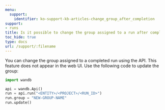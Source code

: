 ```yaml
---
menu:
  support:
    identifier: ko-support-kb-articles-change_group_after_completion
support:
- runs
title: Is it possible to change the group assigned to a run after completion?
toc_hide: true
type: docs
url: /support/:filename
---
```


You can change the group assigned to a completed run using the API. This feature does not appear in the web UI. Use the following code to update the group:

```python
import wandb

api = wandb.Api()
run = api.run("<ENTITY>/<PROJECT>/<RUN_ID>")
run.group = "NEW-GROUP-NAME"
run.update()
```